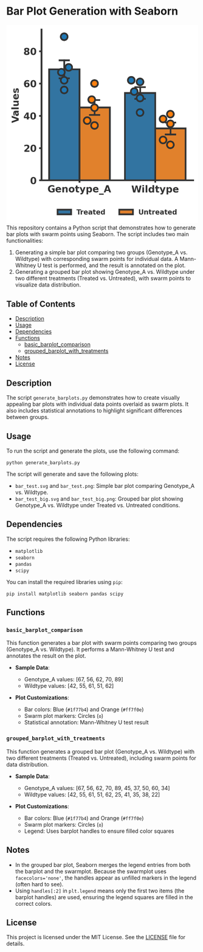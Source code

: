 # Bar Plot Generation with Seaborn
![Example Barplot](bar_test_big.png)
This repository contains a Python script that demonstrates how to generate bar plots with swarm points using Seaborn. The script includes two main functionalities:
1. Generating a simple bar plot comparing two groups (Genotype_A vs. Wildtype) with corresponding swarm points for individual data. A Mann-Whitney U test is performed, and the result is annotated on the plot.
2. Generating a grouped bar plot showing Genotype_A vs. Wildtype under two different treatments (Treated vs. Untreated), with swarm points to visualize data distribution.

## Table of Contents
- [Description](#description)
- [Usage](#usage)
- [Dependencies](#dependencies)
- [Functions](#functions)
  - [basic_barplot_comparison](#basic_barplot_comparison)
  - [grouped_barplot_with_treatments](#grouped_barplot_with_treatments)
- [Notes](#notes)
- [License](#license)

## Description

The script `generate_barplots.py` demonstrates how to create visually appealing bar plots with individual data points overlaid as swarm plots. It also includes statistical annotations to highlight significant differences between groups.

## Usage

To run the script and generate the plots, use the following command:

    python generate_barplots.py

The script will generate and save the following plots:
- `bar_test.svg` and `bar_test.png`: Simple bar plot comparing Genotype_A vs. Wildtype.
- `bar_test_big.svg` and `bar_test_big.png`: Grouped bar plot showing Genotype_A vs. Wildtype under Treated vs. Untreated conditions.

## Dependencies

The script requires the following Python libraries:
- `matplotlib`
- `seaborn`
- `pandas`
- `scipy`

You can install the required libraries using `pip`:

    pip install matplotlib seaborn pandas scipy

## Functions

### `basic_barplot_comparison`

This function generates a bar plot with swarm points comparing two groups (Genotype_A vs. Wildtype). It performs a Mann-Whitney U test and annotates the result on the plot.

- **Sample Data**: 
  - Genotype_A values: [67, 56, 62, 70, 89]
  - Wildtype values: [42, 55, 61, 51, 62]

- **Plot Customizations**:
  - Bar colors: Blue (`#1f77b4`) and Orange (`#ff7f0e`)
  - Swarm plot markers: Circles (`o`)
  - Statistical annotation: Mann-Whitney U test result

### `grouped_barplot_with_treatments`

This function generates a grouped bar plot (Genotype_A vs. Wildtype) with two different treatments (Treated vs. Untreated), including swarm points for data distribution.

- **Sample Data**: 
  - Genotype_A values: [67, 56, 62, 70, 89, 45, 37, 50, 60, 34]
  - Wildtype values: [42, 55, 61, 51, 62, 25, 41, 35, 38, 22]

- **Plot Customizations**:
  - Bar colors: Blue (`#1f77b4`) and Orange (`#ff7f0e`)
  - Swarm plot markers: Circles (`o`)
  - Legend: Uses barplot handles to ensure filled color squares

## Notes

- In the grouped bar plot, Seaborn merges the legend entries from both the barplot and the swarmplot. Because the swarmplot uses `facecolors='none'`, the handles appear as unfilled markers in the legend (often hard to see).
- Using `handles[:2]` in `plt.legend` means only the first two items (the barplot handles) are used, ensuring the legend squares are filled in the correct colors.

## License

This project is licensed under the MIT License. See the [LICENSE](LICENSE) file for details.
